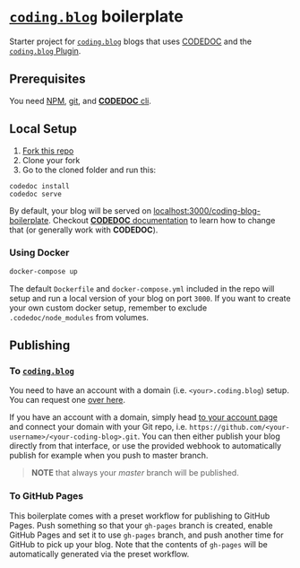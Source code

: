 # [`coding.blog`](https://coding.blog) boilerplate

Starter project for [`coding.blog`](https://coding.blog) blogs that uses [CODEDOC](https://codedoc.cc/) and the [`coding.blog` Plugin](https://connect-platform.github.io/coding-blog-plugin/).

## Prerequisites

You need [NPM](https://www.npmjs.com/get-npm), [git](https://git-scm.com/book/en/v2/Getting-Started-Installing-Git),
and [**CODEDOC** cli](https://codedoc.cc/docs/cli).

## Local Setup

1. [Fork this repo](https://github.com/CONNECT-platform/coding-blog-boilerplate/fork)
2. Clone your fork
3. Go to the cloned folder and run this:
```
codedoc install
codedoc serve
```

By default, your blog will be served on [localhost:3000/coding-blog-boilerplate](http://localhost:3000/coding-blog-boilerplate). Checkout [**CODEDOC** documentation](https://codedoc.cc) to learn how to change that (or generally work with **CODEDOC**).

### Using Docker

```bash
docker-compose up
```

The default `Dockerfile` and `docker-compose.yml` included in the repo will setup and run a local version of your blog on port `3000`. If you want
to create your own custom docker setup, remember to exclude `.codedoc/node_modules` from volumes.


## Publishing

### To [`coding.blog`](https://coding.blog)

You need to have an account with a domain (i.e. `<your>.coding.blog`) setup. You can request one [over here](https://coding.blog/creators).

If you have an account with a domain, simply head [to your account page](https://coding.blog/account/blog) 
and connect your domain with your Git repo, i.e. `https://github.com/<your-username>/<your-coding-blog>.git`. You can then
either publish your blog directly from that interface, or use the provided webhook to automatically publish
for example when you push to master branch.

> **NOTE** that always your _master_ branch will be published.

### To GitHub Pages

This boilerplate comes with a preset workflow for publishing to GitHub Pages. Push something so that your `gh-pages` branch
is created, enable GitHub Pages and set it to use `gh-pages` branch, and push another time for GitHub to pick up your
blog. Note that the contents of `gh-pages` will be automatically generated via the preset workflow.
